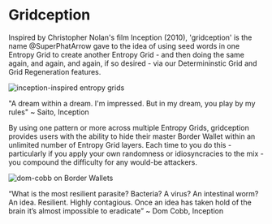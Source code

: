 # Gridception

Inspired by Christopher Nolan's film Inception (2010), 'gridception' is the name @SuperPhatArrow gave to the idea of using seed words in one Entropy Grid to create another Entropy Grid - and then doing the same again, and again, and again, if so desired - via our Determininstic Grid and Grid Regeneration features.

![inception-inspired entropy grids](/gridception.png)

<caption>"A dream within a dream. I'm impressed. But in my dream, you play by my rules" ~ Saito, Inception </caption>

By using one pattern or more across multiple Entropy Grids, gridception provides users with the ability to hide their master Border Wallet within an unlimited number of Entropy Grid layers. Each time to you do this - particularly if you apply your own randomness or idiosyncracies to the mix - you compound the difficulty for any would-be attackers.

![dom-cobb on Border Wallets](/dom-cobb.png)

<caption>“What is the most resilient parasite? Bacteria? A virus? An intestinal worm? An idea. Resilient. Highly contagious. Once an idea has taken hold of the brain it’s almost impossible to eradicate” ~ Dom Cobb, Inception </caption>
